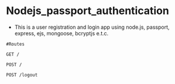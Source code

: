 # Nodejs_passport_authentication
* This is a user registration and login app using node.js, passport, express, ejs, mongoose, bcryptjs e.t.c.
```
#Routes

GET /

POST /

POST /logout
```
